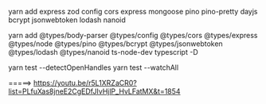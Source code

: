 yarn add express zod config cors express mongoose pino pino-pretty dayjs bcrypt jsonwebtoken lodash nanoid

yarn add @types/body-parser @types/config @types/cors @types/express @types/node @types/pino @types/bcrypt @types/jsonwebtoken @types/lodash @types/nanoid ts-node-dev typescript -D

yarn test --detectOpenHandles
yarn test --watchAll

=====>
https://youtu.be/r5L1XRZaCR0?list=PLfuXas8jneE2CgEDfJIvHjlP_HvLFatMX&t=1854
